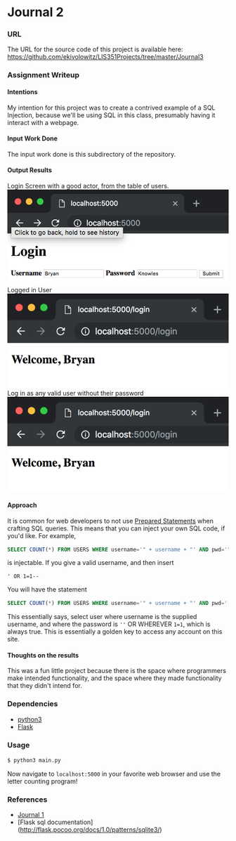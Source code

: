 # Journal 2
### URL
The URL for the source code of this project is available here: https://github.com/ekivolowitz/LIS351Projects/tree/master/Journal3
### Assignment Writeup
#### Intentions
My intention for this project was to create a contrived example of a SQL Injection, because we'll be using SQL in this class, presumably 
having it interact with a webpage.
#### Input Work Done
The input work done is this subdirectory of the repository.
#### Output Results
Login Screen with a good actor, from the table of users.
![File selected from landing page](https://github.com/ekivolowitz/LIS351Projects/blob/master/imgs/GoodActor.png)
Logged in User
![Returned data from that file](https://github.com/ekivolowitz/LIS351Projects/blob/master/imgs/Home.png)
Log in as any valid user without their password
![Log in as any valid user without their password](https://github.com/ekivolowitz/LIS351Projects/blob/master/imgs/Home.png)
#### Approach
It is common for web developers to not use [Prepared Statements](https://en.wikipedia.org/wiki/Prepared_statement) when crafting SQL queries. This means that you can inject your own SQL code, if you'd like. For example,
```sql
SELECT COUNT(*) FROM USERS WHERE username='" + username + "' AND pwd='" + password +"'
```
is injectable. If you give a valid username, and then insert
```
' OR 1=1--
```
You will have the statement
```sql
SELECT COUNT(*) FROM USERS WHERE username='" + username + "' AND pwd='' OR 1=1-- + "'
```
This essentially says, select user where username is the supplied username, and where the password is `''` OR WHEREVER `1=1`, which is always true. This is essentially a golden key to access any account on this site. 

#### Thoughts on the results
This was a fun little project because there is the space where programmers make intended functionality, and the space where they made functionality that they didn't intend for.

### Dependencies
* [python3](https://www.python.org/download/releases/3.0/)
* [Flask](http://flask.pocoo.org/)
### Usage
```bash
$ python3 main.py
```
Now navigate to `localhost:5000` in your favorite web browser and use the letter counting program!
### References
* [Journal 1](https://github.com/ekivolowitz/LIS351Projects/tree/master/Journal1)
* [Flask sql documentation] (http://flask.pocoo.org/docs/1.0/patterns/sqlite3/)